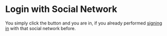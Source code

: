 # Login with Social Network

You simply click the button and you are in, if you already performed [signing in](signup-with-social-network.md) with that social network before.
